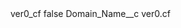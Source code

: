<?xml version="1.0" encoding="UTF-8"?>
<CustomMetadata xmlns="http://soap.sforce.com/2006/04/metadata" xmlns:xsi="http://www.w3.org/2001/XMLSchema-instance" xmlns:xsd="http://www.w3.org/2001/XMLSchema">
    <label>ver0_cf</label>
    <protected>false</protected>
    <values>
        <field>Domain_Name__c</field>
        <value xsi:type="xsd:string">ver0.cf</value>
    </values>
</CustomMetadata>
